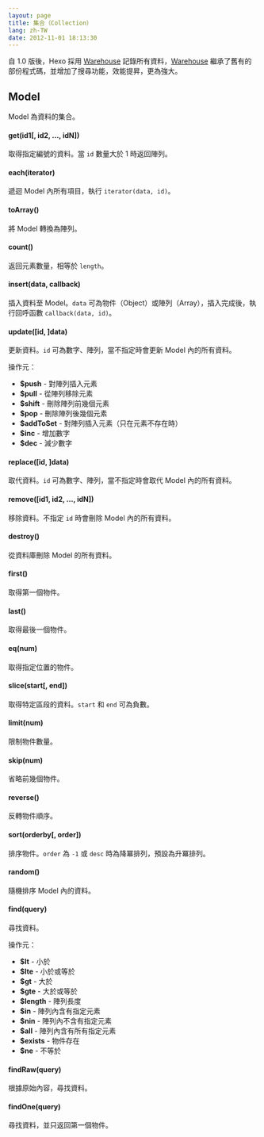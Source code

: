 ```yaml
---
layout: page
title: 集合（Collection）
lang: zh-TW
date: 2012-11-01 18:13:30
---
```


自 1.0 版後，Hexo 採用 [Warehouse][1] 記錄所有資料，[Warehouse][1] 繼承了舊有的部份程式碼，並增加了搜尋功能，效能提昇，更為強大。

<a name="model>"></a>
## Model

Model 為資料的集合。

#### get(id1[, id2, ..., idN])

取得指定編號的資料。當 `id` 數量大於 1 時返回陣列。

#### each(iterator)

遞迴 Model 內所有項目，執行 `iterator(data, id)`。

#### toArray()

將 Model 轉換為陣列。

#### count()

返回元素數量，相等於 `length`。

#### insert(data, callback)

插入資料至 Model。`data` 可為物件（Object）或陣列（Array），插入完成後，執行回呼函數 `callback(data, id)`。

#### update([id, ]data)

更新資料。`id` 可為數字、陣列，當不指定時會更新 Model 內的所有資料。

操作元：

- **$push** - 對陣列插入元素
- **$pull** - 從陣列移除元素
- **$shift** - 刪除陣列前幾個元素
- **$pop** - 刪除陣列後幾個元素
- **$addToSet** - 對陣列插入元素（只在元素不存在時）
- **$inc** - 增加數字
- **$dec** - 減少數字

#### replace([id, ]data)

取代資料。`id` 可為數字、陣列，當不指定時會取代 Model 內的所有資料。

#### remove([id1, id2, ..., idN])

移除資料。不指定 `id` 時會刪除 Model 內的所有資料。

#### destroy()

從資料庫刪除 Model 的所有資料。

#### first()

取得第一個物件。

#### last()

取得最後一個物件。

#### eq(num)

取得指定位置的物件。

#### slice(start[, end])

取得特定區段的資料。`start` 和 `end` 可為負數。

#### limit(num)

限制物件數量。

#### skip(num)

省略前幾個物件。

#### reverse()

反轉物件順序。

#### sort(orderby[, order])

排序物件。`order` 為 `-1` 或 `desc` 時為降冪排列，預設為升冪排列。

#### random()

隨機排序 Model 內的資料。

#### find(query)

尋找資料。

操作元：

- **$lt** - 小於
- **$lte** - 小於或等於
- **$gt** - 大於
- **$gte** - 大於或等於
- **$length** - 陣列長度
- **$in** - 陣列內含有指定元素
- **$nin** - 陣列內不含有指定元素
- **$all** - 陣列內含有所有指定元素
- **$exists** - 物件存在
- **$ne** - 不等於

#### findRaw(query)

根據原始內容，尋找資料。

#### findOne(query)

尋找資料，並只返回第一個物件。

[1]: https://github.com/tommy351/warehouse